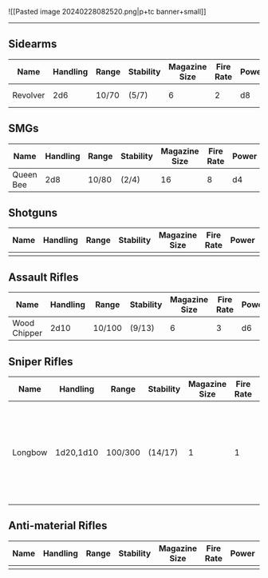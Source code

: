 ![[Pasted image 20240228082520.png|p+tc banner+small]]
____
## Sidearms

| **Name** | **Handling** | **Range** | **Stability** | **Magazine Size** | **Fire Rate** | **Power** | **Notes**                            |
| -------- | ------------ | --------- | ------------- | ----------------- | ------------- | --------- | ------------------------------------ |
| Revolver | 2d6          | 10/70     | (5/7)         | 6                 | 2             | d8        | ![[Pasted image 20240229150434.png]] |
## SMGs

| **Name**  | **Handling** | **Range** | **Stability** | **Magazine Size** | **Fire Rate** | **Power** | **Notes**                                                            |
| --------- | ------------ | --------- | ------------- | ----------------- | ------------- | --------- | -------------------------------------------------------------------- |
| Queen Bee | 2d8          | 10/80     | (2/4)         | 16                | 8             | d4        |                                                                      |
## Shotguns

| **Name** | **Handling** | **Range** | **Stability** | **Magazine Size** | **Fire Rate** | **Power** | **Notes** |
| -------- | ------------ | --------- | ------------- | ----------------- | ------------- | --------- | --------- |
|          |              |           |               |                   |               |           |           |
## Assault Rifles
| **Name**     | **Handling** | **Range** | **Stability** | **Magazine Size** | **Fire Rate** | **Power** | **Notes** |
| ------------ | ------------ | --------- | ------------- | ----------------- | ------------- | --------- | --------- |
| Wood Chipper | 2d10         | 10/100    | (9/13)        | 6                 | 3             | d6        |           |
## Sniper Rifles

| **Name** | **Handling** | **Range** | **Stability** | **Magazine Size** | **Fire Rate** | **Power** | **Notes**                                                            |
| -------- | ------------ | --------- | ------------- | ----------------- | ------------- | --------- | -------------------------------------------------------------------- |
| Longbow  | 1d20,1d10    | 100/300   | (14/17)       | 1                 | 1             | 1d8+10    | Hold Breath: Spend an extra stamina to increase your stability by 2. |
## Anti-material Rifles
| **Name** | **Handling** | **Range** | **Stability** | **Magazine Size** | **Fire Rate** | **Power** | **Notes** |
| -------- | ------------ | --------- | ------------- | ----------------- | ------------- | --------- | --------- |
|          |              |           |               |                   |               |           |           |